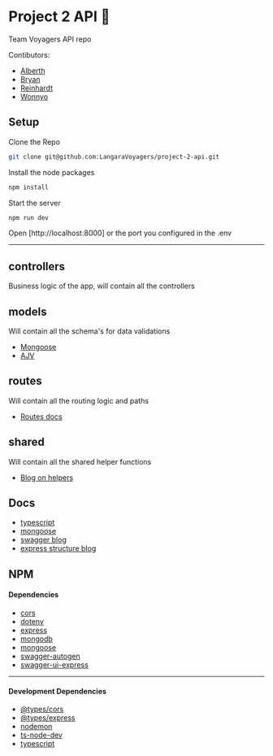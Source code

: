# Project 2 API 🚀

Team Voyagers API repo

Contibutors:

- [Alberth](https://github.com/ALFAROSO)
- [Bryan](https://github.com/BryanCaldeira)
- [Reinhardt](https://github.com/ReinhardtBotha)
- [Wonnyo](https://github.com/whamester)

## Setup

Clone the Repo

```bash
git clone git@github.com:LangaraVoyagers/project-2-api.git
```

Install the node packages

```bash
npm install
```

Start the server

```bash
npm run dev
```

Open [http://localhost:8000] or the port you configured in the .env

---

## controllers

Business logic of the app, will contain all the controllers

## models

Will contain all the schema's for data validations

- [Mongoose](https://mongoosejs.com/docs/guide.html)
- [AJV](https://ajv.js.org/options.html)

## routes

Will contain all the routing logic and paths

- [Routes docs](https://developer.mozilla.org/en-US/docs/Learn/Server-side/Express_Nodejs/routes)

## shared

Will contain all the shared helper functions

- [Blog on helpers](https://medium.com/@usamayousuf_62526/helper-functions-road-towards-clean-code-e3fc50b18933)

## Docs

- [typescript](https://www.typescriptlang.org/docs/handbook/intro.html)
- [mongoose](https://mongoosejs.com/docs/)
- [swagger blog](https://rajputankit22.medium.com/how-to-add-swagger-to-nodejs-rest-api-7caa870741be)
- [express structure blog](https://medium.com/codechef-vit/a-better-project-structure-with-express-and-node-js-c23abc2d736f)

## NPM

#### Dependencies

- [cors](https://www.npmjs.com/package/cors)
- [dotenv](https://www.npmjs.com/package/dotenv#-manage-multiple-environments)
- [express](https://www.npmjs.com/package/express)
- [mongodb](https://www.npmjs.com/package/mongodb)
- [mongoose](https://www.npmjs.com/package/mongoose)
- [swagger-autogen](https://www.npmjs.com/package/swagger-autogen)
- [swagger-ui-express](https://www.npmjs.com/package/swagger-ui-express)

---

#### Development Dependencies

- [@types/cors](https://www.npmjs.com/package/@types/cors)
- [@types/express](https://www.npmjs.com/package/@types/express)
- [nodemon](https://www.npmjs.com/package/nodemon)
- [ts-node-dev](https://www.npmjs.com/package/ts-node-dev)
- [typescript](https://www.npmjs.com/package/typescript)
